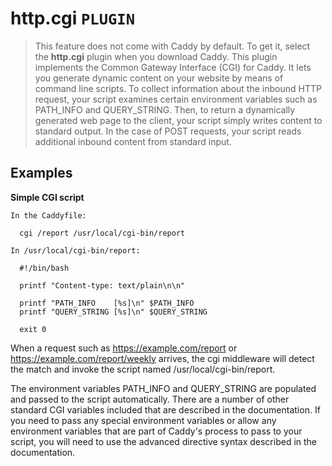 # http.cgi  `PLUGIN`
> This feature does not come with Caddy by default. To get it, select the **http.cgi** plugin when you download Caddy.
This plugin implements the Common Gateway Interface (CGI) for Caddy. It lets you generate dynamic content on your website by means of command line scripts. To collect information about the inbound HTTP request, your script examines certain environment variables such as PATH_INFO and QUERY_STRING. Then, to return a dynamically generated web page to the client, your script simply writes content to standard output. In the case of POST requests, your script reads additional inbound content from standard input.

## Examples
**Simple CGI script**
```
In the Caddyfile:

  cgi /report /usr/local/cgi-bin/report

In /usr/local/cgi-bin/report:

  #!/bin/bash

  printf "Content-type: text/plain\n\n"

  printf "PATH_INFO    [%s]\n" $PATH_INFO
  printf "QUERY_STRING [%s]\n" $QUERY_STRING

  exit 0
```

When a request such as https://example.com/report or https://example.com/report/weekly arrives, the cgi middleware will detect the match and invoke the script named /usr/local/cgi-bin/report.

The environment variables PATH_INFO and QUERY_STRING are populated and passed to the script automatically. There are a number of other standard CGI variables included that are described in the documentation. If you need to pass any special environment variables or allow any environment variables that are part of Caddy's process to pass to your script, you will need to use the advanced directive syntax described in the documentation.